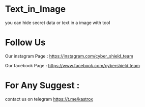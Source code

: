 # Text_in_Image
you can hide secret data or text in a image with tool
# Follow Us 
Our instagram Page : 
https://instagram.com/cyber_shield_team

Our facebook Page : 
https://www.facebook.com/cybershield.team

# For Any Suggest :
contact us on telegram 
https://t.me/kastrox
